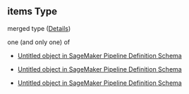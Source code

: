 ## items Type

merged type ([Details](pipeline-definition-definitions-conditionstep-properties-arguments-properties-conditions-items.md))

one (and only one) of

*   [Untitled object in SageMaker Pipeline Definition Schema](pipeline-definition-definitions-binarycondition.md "check type definition")

*   [Untitled object in SageMaker Pipeline Definition Schema](pipeline-definition-definitions-incondition.md "check type definition")

*   [Untitled object in SageMaker Pipeline Definition Schema](pipeline-definition-definitions-orcondition.md "check type definition")
